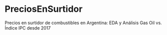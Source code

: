 # PreciosEnSurtidor
Precios en surtidor de combustibles en Argentina: EDA y Análisis Gas Oil vs. Índice IPC desde 2017
